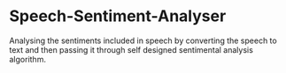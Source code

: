 # Speech-Sentiment-Analyser

Analysing the sentiments included in speech by converting the speech to text and then passing it through self designed sentimental analysis algorithm.
